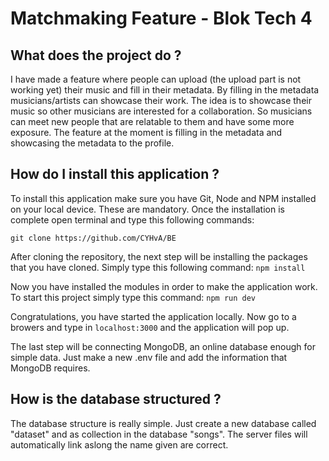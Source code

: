 # Matchmaking Feature - Blok Tech 4

## What does the project do ?

I have made a feature where people can upload (the upload part is not working yet) their music and fill in their metadata. By filling in the metadata musicians/artists can showcase their work. The idea is to showcase their music so other musicians are interested for a collaboration. So musicians can meet new people that are relatable to them and have some more exposure. The feature at the moment is filling in the metadata and showcasing the metadata to the profile.  


##  How do I install this application ?

To install this application make sure you have Git, Node and NPM installed on your local device. These are mandatory. Once the installation is complete open terminal and type this following commands:

``` git clone https://github.com/CYHvA/BE ```

After cloning the repository, the next step will be installing the packages that you have cloned. Simply type this following command: 
``` npm install ```

Now you have installed the modules in order to make the application work. To start this project simply type this command: 
``` npm run dev ```

Congratulations, you have started the application locally. Now go to a browers and type in ``` localhost:3000 ``` and the application will pop up. 

The last step will be connecting MongoDB, an online database enough for simple data. Just make a new .env file and add the information that MongoDB requires. 

## How is the database structured ?

The database structure is really simple. Just create a new database called "dataset" and as collection in the database "songs". The server files will automatically link aslong the name given are correct. 
